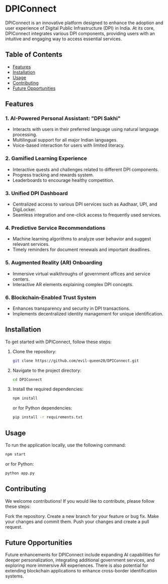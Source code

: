 # DPIConnect

DPIConnect is an innovative platform designed to enhance the adoption and user experience of Digital Public Infrastructure (DPI) in India. At its core, DPIConnect integrates various DPI components, providing users with an intuitive and engaging way to access essential services.

## Table of Contents
- [Features](#features)
- [Installation](#installation)
- [Usage](#usage)
- [Contributing](#contributing)
- [Future Opportunities](#future-opportunities)

## Features

### 1. AI-Powered Personal Assistant: "DPI Sakhi"
- Interacts with users in their preferred language using natural language processing.
- Multilingual support for all major Indian languages.
- Voice-based interaction for users with limited literacy.

### 2. Gamified Learning Experience
- Interactive quests and challenges related to different DPI components.
- Progress tracking and rewards system.
- Leaderboards to encourage healthy competition.

### 3. Unified DPI Dashboard
- Centralized access to various DPI services such as Aadhaar, UPI, and DigiLocker.
- Seamless integration and one-click access to frequently used services.

### 4. Predictive Service Recommendations
- Machine learning algorithms to analyze user behavior and suggest relevant services.
- Timely reminders for document renewals and important deadlines.

### 5. Augmented Reality (AR) Onboarding
- Immersive virtual walkthroughs of government offices and service centers.
- Interactive AR elements explaining complex DPI concepts.

### 6. Blockchain-Enabled Trust System
- Enhances transparency and security in DPI transactions.
- Implements decentralized identity management for unique identification.

## Installation

To get started with DPIConnect, follow these steps:

1. Clone the repository:
   ```bash
   git clone https://github.com/evil-queen28/DPIConnect.git
   ```

2. Navigate to the project directory:
   ```bash
   cd DPIConnect
   ```

3. Install the required dependencies:
   ```bash
   npm install
   ```
   or for Python dependencies:
   ```bash
   pip install -r requirements.txt
   ```
## Usage
 To run the application locally, use the following command:
   ```bash
   npm start
   ```
or for Python:
```bash
python app.py
```


## Contributing

We welcome contributions! If you would like to contribute, please follow these steps:

Fork the repository.
Create a new branch for your feature or bug fix.
Make your changes and commit them.
Push your changes and create a pull request.


## Future Opportunities
Future enhancements for DPIConnect include expanding AI capabilities for deeper personalization, integrating additional government services, and exploring more immersive AR experiences. There is also potential for extending blockchain applications to enhance cross-border identification systems.
